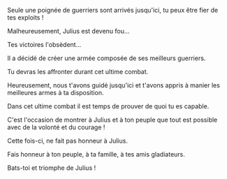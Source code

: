 Seule une poignée de guerriers sont arrivés jusqu'ici, tu peux être fier de tes exploits !

Malheureusement, Julius est devenu fou...

Tes victoires l'obsèdent...

Il a décidé de créer une armée composée de ses meilleurs guerriers.

Tu devras les affronter durant cet ultime combat.

Heureusement, nous t'avons guidé jusqu'ici et t'avons appris à manier les meilleures armes à ta disposition.

Dans cet ultime combat il est temps de prouver de quoi tu es capable.

C'est l'occasion de montrer à Julius et à ton peuple que tout est possible avec de la volonté et du courage !

Cette fois-ci, ne fait pas honneur à Julius.

Fais honneur à ton peuple, à ta famille, à tes amis gladiateurs.

Bats-toi et triomphe de Julius !
